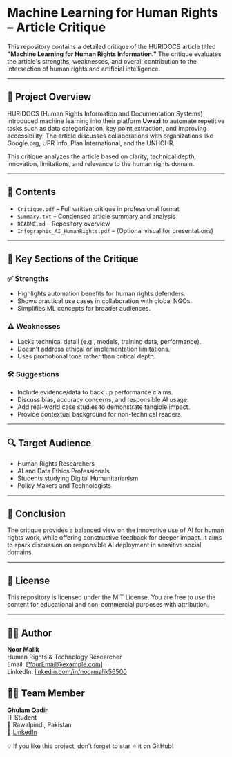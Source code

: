# Machine Learning for Human Rights – Article Critique

This repository contains a detailed critique of the HURIDOCS article titled **"Machine Learning for Human Rights Information."** The critique evaluates the article's strengths, weaknesses, and overall contribution to the intersection of human rights and artificial intelligence.

---

## 📌 Project Overview

HURIDOCS (Human Rights Information and Documentation Systems) introduced machine learning into their platform **Uwazi** to automate repetitive tasks such as data categorization, key point extraction, and improving accessibility. The article discusses collaborations with organizations like Google.org, UPR Info, Plan International, and the UNHCHR.

This critique analyzes the article based on clarity, technical depth, innovation, limitations, and relevance to the human rights domain.

---

## 📖 Contents

- `Critique.pdf` – Full written critique in professional format  
- `Summary.txt` – Condensed article summary and analysis  
- `README.md` – Repository overview  
- `Infographic_AI_HumanRights.pdf` – (Optional visual for presentations)

---

## 🧠 Key Sections of the Critique

### ✅ Strengths
- Highlights automation benefits for human rights defenders.
- Shows practical use cases in collaboration with global NGOs.
- Simplifies ML concepts for broader audiences.

### ⚠️ Weaknesses
- Lacks technical detail (e.g., models, training data, performance).
- Doesn’t address ethical or implementation limitations.
- Uses promotional tone rather than critical depth.

### 🛠 Suggestions
- Include evidence/data to back up performance claims.
- Discuss bias, accuracy concerns, and responsible AI usage.
- Add real-world case studies to demonstrate tangible impact.
- Provide contextual background for non-technical readers.

---

## 🔍 Target Audience

- Human Rights Researchers  
- AI and Data Ethics Professionals  
- Students studying Digital Humanitarianism  
- Policy Makers and Technologists

---

## 📌 Conclusion

The critique provides a balanced view on the innovative use of AI for human rights work, while offering constructive feedback for deeper impact. It aims to spark discussion on responsible AI deployment in sensitive social domains.

---

## 📂 License

This repository is licensed under the MIT License. You are free to use the content for educational and non-commercial purposes with attribution.

---

## 🙋‍♀️ Author

**Noor Malik**  
Human Rights & Technology Researcher  
Email: [YourEmail@example.com]  
LinkedIn: [linkedin.com/in/noormalik56500](https://www.linkedin.com/in/noormalik56500)

## 👩‍💻 Team Member
 **Ghulam Qadir**  
 IT Student  
📍 Rawalpindi, Pakistan  
📧 [LinkedIn](https://www.linkedin.com/in/ghulam-qadir-07a982365/)


💡 If you like this project, don’t forget to star ⭐ it on GitHub!

